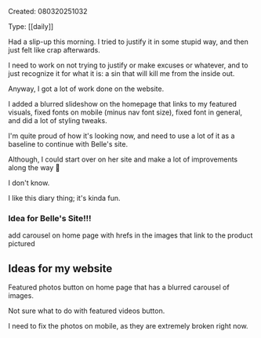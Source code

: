 Created: 080320251032

Type: [[daily]]

Had a slip-up this morning. I tried to justify it in some stupid way, and then just felt like crap afterwards.

I need to work on not trying to justify or make excuses or whatever, and to just recognize it for what it is: a sin that will kill me from the inside out.

Anyway, I got a lot of work done on the website.

I added a blurred slideshow on the homepage that links to my featured visuals, fixed fonts on mobile (minus nav font size), fixed font in general, and did a lot of styling tweaks.

I'm quite proud of how it's looking now, and need to use a lot of it as a baseline to continue with Belle's site.

Although, I could start over on her site and make a lot of improvements along the way 👀

I don't know.

I like this diary thing; it's kinda fun.

### Idea for Belle's Site!!!

add carousel on home page with hrefs in the images that link to the product pictured

## Ideas for my website

Featured photos button on home page that has a blurred carousel of images.

Not sure what to do with featured videos button.

I need to fix the photos on mobile, as they are extremely broken right now.
